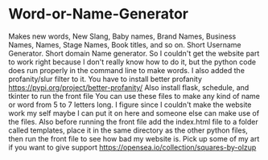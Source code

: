 # Word-or-Name-Generator
Makes new words, New Slang, Baby names, Brand Names, Business Names, Names,
Stage Names, Book titles, and so on.
Short Username Generator.
Short domain Name generator.
So I couldn't get the website part to work right because I don't really know how to do it,
but the python code does run properly in the command line to make words. I also added the profanity/slur filter to it.
You have to install better profanity https://pypi.org/project/better-profanity/
Also install flask, schedule, and tkinter to run the front file
You can use these files to make any kind of name or word from 5 to 7 letters long. I figure since I couldn't make the website work my self maybe
I can put it on here and someone else can make use of the files.
Also before running the front file add the index.html file to a folder called templates, place it in the same directory as the other python files, then run the front file to see how bad my website is.
Pick up some of my art if you want to give support https://opensea.io/collection/squares-by-olzup
